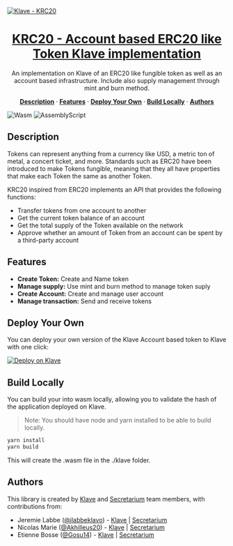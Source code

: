 <a href="https://klave.com/">
  <img alt="Klave - KRC20" src="https://klave.com/images/marketplace/krc20.png">
  <h1 align="center">KRC20 - Account based ERC20 like Token Klave implementation</h1>
</a>

<p align="center">
  An implementation on Klave of an ERC20 like fungible token as well as an account based infrastructure. Include also supply management through mint and burn method.
</p>

<p align="center">
  <a href="#description"><strong>Description</strong></a> ·
  <a href="#features"><strong>Features</strong></a> ·
  <a href="#deploy-your-own"><strong>Deploy Your Own</strong></a> ·
  <a href="#build-locally"><strong>Build Locally</strong></a> ·
  <a href="#authors"><strong>Authors</strong></a>
</p>

![Wasm](https://img.shields.io/badge/Webassembly-5E4EE3?style=for-the-badge&labelColor=white&logo=webassembly&logoColor=5E4EE3) ![AssemblyScript](https://img.shields.io/badge/Assemblyscript-3578C7?style=for-the-badge&labelColor=white&logo=assemblyscript&logoColor=3578C7)

## Description

Tokens can represent anything from a currency like USD, a metric ton of metal, a concert ticket, and more.
Standards such as ERC20 have been introduced to make Tokens fungible, meaning that they all have properties that make each Token the same as another Token.

KRC20 inspired from ERC20 implements an API that provides the following functions:

- Transfer tokens from one account to another
- Get the current token balance of an account
- Get the total supply of the Token available on the network
- Approve whether an amount of Token from an account can be spent by a third-party account

## Features

- **Create Token:** Create and Name token
- **Manage supply:** Use mint and burn method to manage token suply
- **Create Account:** Create and manage user account
- **Manage transaction:** Send and receive tokens

## Deploy Your Own

You can deploy your own version of the Klave Account based token to Klave with one click:

[![Deploy on Klave](https://klave.com/images/deploy-on-klave.svg)](https://app.klave.com/template/github/secretarium/klave-erc20-token)

## Build Locally

You can build your into wasm locally, allowing you to validate the hash of the application deployed on Klave.

> Note: You should have node and yarn installed to be able to build locally.

```bash
yarn install
yarn build
```
This will create the .wasm file in the ./klave folder.

## Authors

This library is created by [Klave](https://klave.com) and [Secretarium](https://secretarium.com) team members, with contributions from:

- Jeremie Labbe ([@jlabbeklavo](https://github.com/jlabbeKlavo)) - [Klave](https://klave.com) | [Secretarium](https://secretarium.com)
- Nicolas Marie ([@Akhilleus20](https://github.com/Akhilleus20)) - [Klave](https://klave.com) | [Secretarium](https://secretarium.com)
- Etienne Bosse ([@Gosu14](https://github.com/Gosu14)) - [Klave](https://klave.com) | [Secretarium](https://secretarium.com)